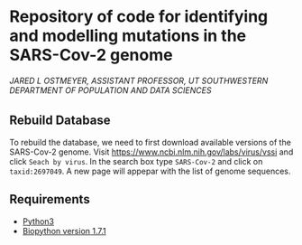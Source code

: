 # Repository of code for identifying and modelling mutations in the SARS-Cov-2 genome
###### JARED L OSTMEYER, ASSISTANT PROFESSOR, UT SOUTHWESTERN DEPARTMENT OF POPULATION AND DATA SCIENCES

## Rebuild Database

To rebuild the database, we need to first download available versions of the SARS-Cov-2 genome. Visit https://www.ncbi.nlm.nih.gov/labs/virus/vssi and click `Seach by virus`. In the search box type `SARS-Cov-2` and click on `taxid:2697049`. A new page will appepar with the list of genome sequences.

## Requirements

* [Python3](https://www.python.org/)
* [Biopython version 1.7.1](https://biopython.org/)
